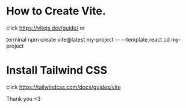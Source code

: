 # How to Create Vite.
click https://vitejs.dev/guide/ or

terminal 
npm create vite@latest my-project -- --template react
cd my-project

# Install Tailwind CSS 
click https://tailwindcss.com/docs/guides/vite 

Thank you <3